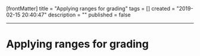 [frontMatter]
title = "Applying ranges for grading"
tags = []
created = "2019-02-15 20:40:47"
description = ""
published = false

---

# Applying ranges for grading